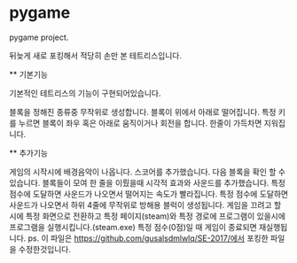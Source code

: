 # pygame
pygame project.

뒤늦게 새로 포킹해서 적당히 손만 본 테트리스입니다.

** 기본기능

기본적인 테트리스의 기능이 구현되어있습니다.

블록을 정해진 종류중 무작위로 생성합니다.
블록이 위에서 아래로 떨어집니다.
특정 키를 누르면 블록이 좌우 혹은 아래로 움직이거나 회전을 합니다.
한줄이 가득차면 지워집니다.



** 추가기능

게임의 시작시에 배경음악이 나옵니다.
스코어를 추가했습니다.
다음 블록을 확인 할 수 있습니다.
블록들이 모여 한 줄을 이뤘을때 시각적 효과와 사운드를 추가했습니다.
특정 점수에 도달하면 사운드가 나오면서 떨어지는 속도가 빨라집니다.
특정 점수에 도달하면 사운드가 나오면서 하위 4줄에 무작위로 방해용 블럭이 생성됩니다.
게임을 끄려고 할 시에 특정 화면으로 전환하고 특정 페이지(steam)와 특정 경로에 프로그램이 있을시에 프로그램을 실행시킵니다.(steam.exe)
특정 점수(0점)일 때 게임이 종료되면 재실행됩니다.
ps. 이 파일은 https://github.com/gusalsdmlwlq/SE-2017/에서 포킹한 파일을 수정한것입니다.

